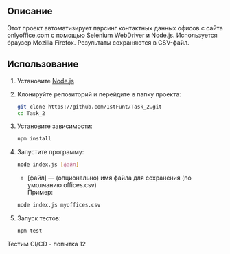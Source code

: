 ## Описание
Этот проект автоматизирует парсинг контактных данных офисов с сайта onlyoffice.com с помощью Selenium WebDriver и Node.js.
Используется браузер Mozilla Firefox.
Результаты сохраняются в CSV-файл.

## Использование

1. Установите [Node.js](https://nodejs.org/)
2. Клонируйте репозиторий и перейдите в папку проекта:

   ```bash
   git clone https://github.com/1stFunt/Task_2.git
   cd Task_2
   ```
3. Установите зависимости:

   ```bash
   npm install
   ```
4. Запустите программу:

    ```bash
   node index.js [файл]
   ```
   - [файл] — (опционально) имя файла для сохранения (по умолчанию offices.csv)  
   Пример:
   ```bash
   node index.js myoffices.csv
   ```
5. Запуск тестов:

   ```bash
   npm test
   ```

Тестим CI/CD - попытка 12